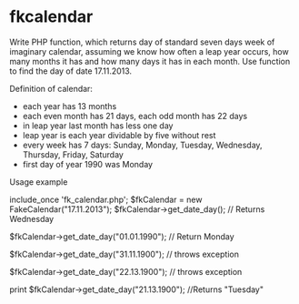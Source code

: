 # fkcalendar

Write PHP function, which returns day of standard seven days week of imaginary calendar, assuming we know how often a leap year occurs, how many months it has and how many days it has in each month. Use function to find the day of date 17.11.2013.

Definition of calendar:

- each year has 13 months
- each even month has 21 days, each odd month has 22 days
- in leap year last month has less one day
- leap year is each year dividable by five without rest
- every week has 7 days: Sunday, Monday, Tuesday, Wednesday, Thursday, Friday, Saturday
- first day of year 1990 was Monday  

Usage example

include_once 'fk_calendar.php';
$fkCalendar = new FakeCalendar("17.11.2013");
$fkCalendar->get_date_day(); // Returns Wednesday

$fkCalendar->get_date_day("01.01.1990"); // Return Monday

$fkCalendar->get_date_day("31.11.1900"); // throws exception


$fkCalendar->get_date_day("22.13.1900"); // throws exception

print $fkCalendar->get_date_day("21.13.1900"); //Returns "Tuesday"
